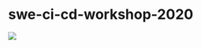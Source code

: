 # swe-ci-cd-workshop-2020

![](https://github.com/zanzanzanm03/swe-workshop-2020/workflows/Deploy/badge.svg)
